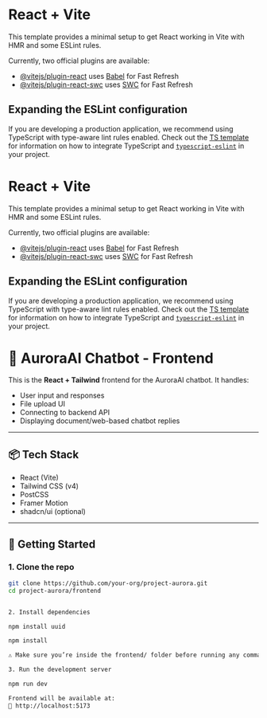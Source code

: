 # React + Vite

This template provides a minimal setup to get React working in Vite with HMR and some ESLint rules.

Currently, two official plugins are available:

- [@vitejs/plugin-react](https://github.com/vitejs/vite-plugin-react/blob/main/packages/plugin-react) uses [Babel](https://babeljs.io/) for Fast Refresh
- [@vitejs/plugin-react-swc](https://github.com/vitejs/vite-plugin-react/blob/main/packages/plugin-react-swc) uses [SWC](https://swc.rs/) for Fast Refresh

## Expanding the ESLint configuration

If you are developing a production application, we recommend using TypeScript with type-aware lint rules enabled. Check out the [TS template](https://github.com/vitejs/vite/tree/main/packages/create-vite/template-react-ts) for information on how to integrate TypeScript and [`typescript-eslint`](https://typescript-eslint.io) in your project.

# React + Vite

This template provides a minimal setup to get React working in Vite with HMR and some ESLint rules.

Currently, two official plugins are available:

- [@vitejs/plugin-react](https://github.com/vitejs/vite-plugin-react/blob/main/packages/plugin-react) uses [Babel](https://babeljs.io/) for Fast Refresh
- [@vitejs/plugin-react-swc](https://github.com/vitejs/vite-plugin-react/blob/main/packages/plugin-react-swc) uses [SWC](https://swc.rs/) for Fast Refresh

## Expanding the ESLint configuration

If you are developing a production application, we recommend using TypeScript with type-aware lint rules enabled. Check out the [TS template](https://github.com/vitejs/vite/tree/main/packages/create-vite/template-react-ts) for information on how to integrate TypeScript and [`typescript-eslint`](https://typescript-eslint.io) in your project.


# 🧠 AuroraAI Chatbot - Frontend

This is the **React + Tailwind** frontend for the AuroraAI chatbot. It handles:
- User input and responses
- File upload UI
- Connecting to backend API
- Displaying document/web-based chatbot replies

---

## 📦 Tech Stack

- React (Vite)
- Tailwind CSS (v4)
- PostCSS
- Framer Motion
- shadcn/ui (optional)

---

## 🚀 Getting Started

### 1. Clone the repo
```bash
git clone https://github.com/your-org/project-aurora.git
cd project-aurora/frontend


2. Install dependencies

npm install uuid

npm install

⚠️ Make sure you’re inside the frontend/ folder before running any commands.

3. Run the development server

npm run dev

Frontend will be available at:
🔗 http://localhost:5173

